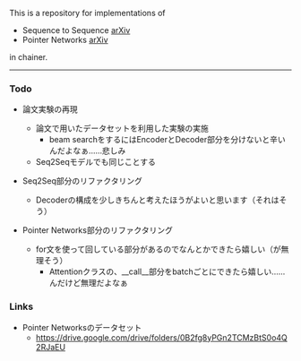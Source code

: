 This is a repository for implementations of 
- Sequence to Sequence [arXiv](https://arxiv.org/abs/1409.3215)
- Pointer Networks [arXiv](https://arxiv.org/abs/1506.03134)

in chainer.

---

### Todo
- 論文実験の再現
  - 論文で用いたデータセットを利用した実験の実施
    - beam searchをするにはEncoderとDecoder部分を分けないと辛いんだよなぁ……悲しみ
  - Seq2Seqモデルでも同じことする

- Seq2Seq部分のリファクタリング
  - Decoderの構成を少しきちんと考えたほうがよいと思います（それはそう）
  
- Pointer Networks部分のリファクタリング
  - for文を使って回している部分があるのでなんとかできたら嬉しい（が無理そう）
    - Attentionクラスの、__call__部分をbatchごとにできたら嬉しい……んだけど無理だよなぁ

### Links
- Pointer Networksのデータセット
  - https://drive.google.com/drive/folders/0B2fg8yPGn2TCMzBtS0o4Q2RJaEU
